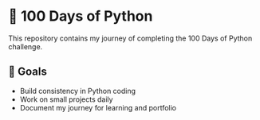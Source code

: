 # 🐍 100 Days of Python

This repository contains my journey of completing the 100 Days of Python challenge.  
## 🚀 Goals
- Build consistency in Python coding  
- Work on small projects daily  
- Document my journey for learning and portfolio
